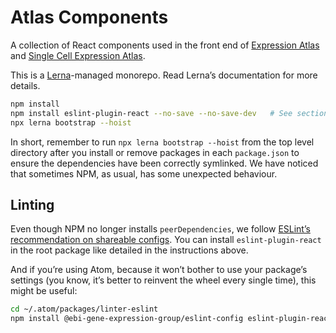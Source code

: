 # Atlas Components

A collection of React components used in the front end of [Expression Atlas](https://www.ebi.ac.uk/gxa) and
[Single Cell Expression Atlas](https://www.ebi.ac.uk/gxa/sc).

This is a [Lerna](https://github.com/lerna/lerna)-managed monorepo. Read Lerna’s documentation for more details.

```bash
npm install
npm install eslint-plugin-react --no-save --no-save-dev   # See section about linting below
npx lerna bootstrap --hoist
```

In short, remember to run `npx lerna bootstrap --hoist` from the top level directory after you install or remove packages in
each `package.json` to ensure the dependencies have been correctly symlinked. We have noticed that sometimes NPM, as
usual, has some unexpected behaviour.

## Linting

Even though NPM no longer installs `peerDependencies`, we follow
[ESLint’s recommendation on shareable configs](https://eslint.org/docs/developer-guide/shareable-configs#publishing-a-shareable-config).
You can install `eslint-plugin-react` in the root package like detailed in the instructions above.

And if you’re using Atom, because it won’t bother to use your package’s settings (you know, it’s better to reinvent
the wheel every single time), this might be useful:
```bash
cd ~/.atom/packages/linter-eslint
npm install @ebi-gene-expression-group/eslint-config eslint-plugin-react

```

